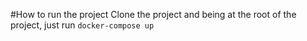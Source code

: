 #How to run the project
Clone the project and being at the root of the project, just run `docker-compose up`